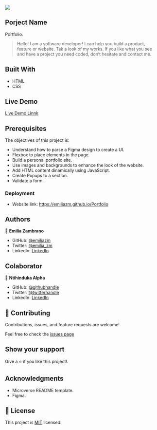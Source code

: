 ![](https://img.shields.io/badge/Microverse-blueviolet)

## Porject Name
Portfolio.

> Hello! I am a software developer! I can help you build a product, feature or website. Tak a look of my works.
If you like what you see and have a project you need coded, don’t hesitate and contact me.


## Built With
- HTML
- CSS

## Live Demo
[Live Demo Linnk](https://emiliazm.github.io/Portfolio)

## Prerequisites
The objectives of this project is:
- Understand how to parse a Figma design to create a UI.
- Flexbox to place elements in the page.
- Build a personal portfolio site.
- Use images and backgrounds to enhance the look of the website.
- Add HTML content dinamically using JavaScript.
- Create Popups to a section.
- Validate a form.


### Deployment
- Website link: https://emiliazm.github.io/Portfolio

## Authors
👤 **Emilia Zambrano**

- GitHub: [@emiliazm](https://github.com/emiliazm)
- Twitter: [@emilia_zm](https://twitter.com/emilia_zm)
- LinkedIn: [LinkedIn](https://www.linkedin.com/in/emilia-zambrano-montero-aa30a611b/)

## Colaborator
👤 **Ntihinduka Alpha**
- GitHub: [@githubhandle](https://github.com/AlphaNtihinduka)
- Twitter: [@twitterhandle](https://twitter.com/AlphaNtihinduka)
- LinkedIn: [LinkedIn](https://www.linkedin.com/in/ntihinduka-alpha-81bb7b22a/)



## 🤝 Contributing
Contributions, issues, and feature requests are welcome!.

Feel free to check the [issues page](https://github.com/emiliazm/Portfolio/issues)

## Show your support
Give a ⭐️ if you like this project!.

## Acknowledgments
- Microverse README template.
- Figma.

## 📝 License
This project is [MIT](./MIT.md) licensed.
